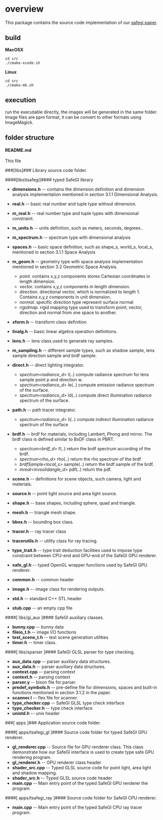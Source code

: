 overview
========
This package contains the source code implementation of our [safegi paper](http://www.cs.dartmouth.edu/~ouj/site/Research/Entries/2010/6/28_SafeGI__Type_Checking_to_Improve_Correctness_in_Rendering_System_Implementation.html).


build
-----------------------------------------------------------
__MacOSX__

    cd src
    ./cmake-xcode.sh

__Linux__

    cd src
    ./cmake-mk.sh

execution
-----------------------------------------------------------
run the executable directly, the images will be generated in the same folder. Image files are ppm format, it can be convert to other formats using ImageMagick.



folder structure
-----------------------------------------------------------
#### README.md ####
This file

###[libs]###
Library source code folder.

####[libs\tsafegi]####
typed SafeGI library

* __dimensions.h__    --  contains the dimension definition and dimension analysis implementation mentioned in section 3.1.1 Dimensional Analysis.
* __real.h__          --  basic real number and tuple type without dimension.
* __m_real.h__        --  real number type and tuple types with dimensional constraint.
* __m_units.h__       --  units definition, such as meters, seconds, degrees..
* __m_spectrum.h__    --  spectrum type with dimensional analysis
* __spaces.h__        --  basic space definition, such as shape_s, world_s, local_s, mentioned in section 3.1.1 Space Analysis
* __m_geom.h__        --  geometry type with space analysis implementation mentioned in section 3.2 Geometric Space Analysis.
    + _point._     contains x,y,z components stores Cartesian coordinates in length dimension.
    + _vector._    contains x,y,z components in length dimension.
    + _direction._ directional vector, which is normalized to length 1. Contains x,y,z components in unit dimension.
    + _normal._    specific direction type represent surface normal
    + _rigidmap._  rigid mapping type used to transform point, vector, direction and normal from one space to another.
    
* __xform.h__         --  transform class definition
* __linalg.h__        --  basic linear algebra operation definitions.
* __lens.h__          --  lens class used to generate ray samples.
* __m_sampling.h__    --  different sample types, such as shadow sample, lens sample direction sample and brdf sample. 
* __direct.h__        --  direct lighting integrator. 
    * _spectrum<radiance_d>_ l(..) compute radiance spectrum for lens sample point p and direction w.
    * _spectrum<radiance_d>_ le(..) compute emission radiance spectrum of the surface.
    * _spectrum<radiance_d>_ ld(..) compute direct illumination radiance spectrum of the surface.
* __path.h__  --  path tracer integrator.
    * _spectrum<radiance_d>_ li(..) compute indirect illumination radiance spectrum of the surface
* __brdf.h__  --  brdf for materials, including Lambert, Phong and mirror. The brdf class is defined similar to BxDF class in PBRT. 
    + _spectrum<brdf_d>_ f(..) return the brdf spectrum according of the brdf.
    + _spectrum<rho_d>_ rho(..) return the rho spectrum of the brdf
    + _brdfSample<local_s>_ sample(..) return the brdf sample of the brdf.     
    + _mreal<invsolidangle_d>_ pdf(..) return the pdf.
* __scene.h__         --  definitions for scene objects, such camera, light and materials.
* __source.h__        --  point light source and area light source.
* __shape.h__         --  base shapes, including sphere, quad and triangle.
* __mesh.h__          --  triangle mesh shape.
* __bbox.h__          --  bounding box class.
* __tracer.h__        --  ray tracer class
* __tracerutils.h__   --  utility class for ray tracing.
* __type_trait.h__    --  type trait deduction facilities used to impose type constraint between CPU-end and GPU-end of the SafeGI GPU renderer.
* __safe_gl.h__       --  typed OpenGL wrapper functions used by SafeGI GPU renderer.
* __common.h__        --  common header
* __image.h__         --  image class for rendering outputs.    
* __std.h__           --  standard C++ STL header
* __stub.cpp__        --  an empty cpp file

    
####[ libs/gi_aux ]####
SafeGI auxiliary classes.

* __bunny.cpp__       --  bunny data
* __fileio_t.h__      --  image I/O functions
* __test_scene_t.h__  --  test scene generation utilities
* __timer.h__         --  timer class.
    
####[ libs/sparser ]####
SafeGI GLSL parser for type checking.

* __aux_data.cpp__        --  parser auxiliary data structures.
* __aux_data.h__          --  parser auxiliary data structures.
* __context.cpp__         --  parsing context
* __context.h__           --  parsing context
* __parser.y__            --  bison file for parser.
* __predef_symbols.h__    --  pre-define file for dimensions, spaces and built-in functions mentioned in section 3.1.2 in the paper.
* __scanner.l__           --  flex file for scanner.
* __type_checker.cpp__    --  SafeGI GLSL type check interface
* __type_checker.h__      --  type check interface
* __unistd.h__            --  unix header

###[ apps ]###
Application source code folder.

####[ apps/tsafegi_gl ]####
Source code folder for typed SafeGI GPU renderer.
    
* __gl_renderer.cpp__     --  Source file for GPU renderer class. This class demonstrate how our SafeGI interface is used to create type safe GPU rendering program. 
* __gl_renderer.h__       --  GPU renderer class header
* __shader_src.cpp__      --  Typed GLSL source code for point light, area light and shadow mapping.
* __shader_src.h__        --  Typed GLSL source code header
* __main.cpp__            --  Main entry point of the typed SafeGI GPU renderer the program.
        
####[ apps/tsafegi_ray ]####
Source code folder for SafeGI CPU renderer.

* __main.cpp__            --  Main entry point of the typed SafeGI CPU ray tracer program.
